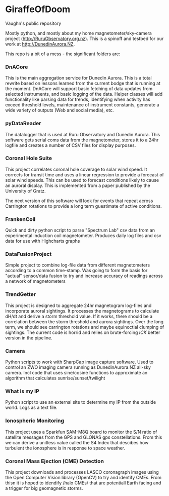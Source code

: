 # GiraffeOfDoom
Vaughn's public repository

Mostly python, and mostly about my home magnetometer/sky-camera project (http://RuruObservatory.org.nz). This is a spinoff and testbed for our work at http://DunedinAurora.NZ.

This repo is a bit of a mess - the significant folders are:

### DnACore
This is the main aggregation service for Dunedin Aurora. This is a total rewrite based on lessons learned from the current bodge that is running at the moment. DnACore will support basic fetching of data updates from selected instruments, and basic logging of the data. Helper classes will add functionality like parsing data for trends, identifying when activity has exceed threshold levels, maintenance of instrument constants, generate a wide variety of outputs (Web and social media), etc. 

### pyDataReader
The datalogger that is used at Ruru Observatory and Dunedin Aurora. This software gets serial coms data from the magnetometer, stores it to a 24hr logfile and creates a number of CSV files for display purposes. 

### Coronal Hole Suite
This project correlates coronal hole coverage to solar wind speed. It corrects for transit time and uses a linear regression to provide a forecast of solar wind speeds. This can be used to forecast conditions likely to cause an auroral display. This is implemented from a paper published by the University of Gratz.

The next version of this software will look for events that repeat across Carrington rotations to provide a long term guestimate of active conditions.

### FrankenCoil
Quick and dirty python script to parse "Spectrum Lab" csv data from an experimental induction coil magnetometer. Produces daily log files and csv data for use with Highcharts graphs

### DataFusionProject
Simple project to combine log-file data from different magnetometers according to a common time-stamp. Was going to form the basis for "actual" sensor/data fusion to try and increase accuracy of readings across a network of magnetometers

### TrendGetter
This project is designed to aggregate 24hr magnetogram log-files and incorporate auroral sightings. It processes the magnetograms to calculate dH/dt and derive a storm threshold value. If it works, there should be a correlation between the storm threshold and aurora sightings. Over the long term, we should see carrington rotations and maybe equinoctial clumping of sightings. The current code is horrid and relies on brute-forcing *ICK* better version in the pipeline.

### Camera
Python scripts to work with SharpCap image capture software. Used to control an ZWO imaging camera running as DunedinAurora.NZ all-sky camera. Incl code that uses sine/cosine functions to approximate an algorithm that calculates sunrise/sunset/twilight

### What is my IP
Python script to use an external site to determine my IP from the outside world. Logs as a text file. 

### Ionospheric Monitoring
This project uses a Sparkfun SAM-M8Q board to monitor the S/N ratio of satellite messages from the GPS and GLONAS gps constellations. From this we can derive a unitless value called the S4 Index that descibes how turbulent the ionosphere is in response to space weather. 

### Coronal Mass Ejection (CME) Detection
This project downloads and processes LASCO coronagraph images using the Open Computer Vision library (OpenCV) to try and identify CMEs. From thisn it is hoped to idendify /halo CMEs/ that are potentiall Earth facing and a trigger for big geomagnetic storms.

